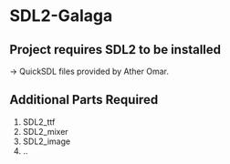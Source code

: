 # SDL2-Galaga

Project requires SDL2 to be installed
----

-> QuickSDL files provided by Ather Omar.

Additional Parts Required
----

1. SDL2_ttf
2. SDL2_mixer
3. SDL2_image
4. ..
